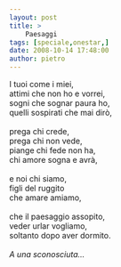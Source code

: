```yaml
---
layout: post
title: >
    Paesaggi
tags: [speciale,onestar,]
date: 2008-10-14 17:48:00
author: pietro
---
```

I tuoi come i miei,<br/>attimi che non ho e vorrei,<br/>sogni che sognar paura ho,<br/>quelli sospirati che mai dirò,<br/><br/>prega chi crede,<br/>prega chi non vede,<br/>piange chi fede non ha,<br/>chi amore sogna e avrà,<br/><br/>e noi chi siamo,<br/>figli del ruggito<br/>che amare amiamo,<br/><br/>che il paesaggio assopito,<br/>veder urlar vogliamo,<br/>soltanto dopo aver dormito.<br/><br/><span style="font-style: italic">A una sconosciuta...</span>
